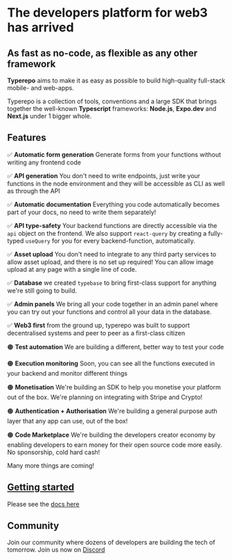 # The developers platform for web3 has arrived

## As fast as no-code, as flexible as any other framework

**Typerepo** aims to make it as easy as possible to build high-quality full-stack mobile- and web-apps.

Typerepo is a collection of tools, conventions and a large SDK that brings together the well-known **Typescript** frameworks: **Node.js**, **Expo.dev** and **Next.js** under 1 bigger whole.

## Features

✅ **Automatic form generation** Generate forms from your functions without writing any frontend code

✅ **API generation** You don't need to write endpoints, just write your functions in the node environment and they will be accessible as CLI as well as through the API

✅ **Automatic documentation** Everything you code automatically becomes part of your docs, no need to write them separately!

✅ **API type-safety** Your backend functions are directly accessible via the `api` object on the frontend. We also support `react-query` by creating a fully-typed `useQuery` for you for every backend-function, automatically.

✅ **Asset upload** You don't need to integrate to any third party services to allow asset upload, and there is no set up required! You can allow image upload at any page with a single line of code.

✅ **Database** we created `typebase` to bring first-class support for anything we're still going to build.

✅ **Admin panels** We bring all your code together in an admin panel where you can try out your functions and control all your data in the database.

✅ **Web3 first** from the ground up, typerepo was built to support decentralised systems and peer to peer as a first-class citizen

🟠 **Test automation** We are building a different, better way to test your code

🟠 **Execution monitoring** Soon, you can see all the functions executed in your backend and monitor different things

🟠 **Monetisation** We're building an SDK to help you monetise your platform out of the box. We're planning on integrating with Stripe and Crypto!

🟠 **Authentication + Authorisation** We're building a general purpose auth layer that any app can use, out of the box!

🟠 **Code Marketplace** We're building the developers creator economy by enabling developers to earn money for their open source code more easily. No sponsorship, cold hard cash!

Many more things are coming!

## [Getting started](docs)

Please see the [docs here](docs)

## Community

Join our community where dozens of developers are building the tech of tomorrow. Join us now on [Discord](https://discord.com/codefromanywhere)
